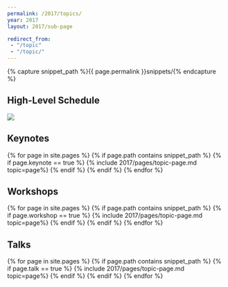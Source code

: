 ```yaml
---
permalink: /2017/topics/
year: 2017
layout: 2017/sub-page

redirect_from:
 - "/topic"
 - "/topic/"
---
```

{% capture snippet_path %}{{ page.permalink }}snippets/{% endcapture %}



<div class="container" id="topics">


<section class="main-content text-center" id="topic-keynotes">

<h2>High-Level Schedule</h2>
<img src="http://europeantestingconference.eu/images/2017/CondencedSchedule.png">

<h2>Keynotes</h2>

{% for page in site.pages %}
{% if page.path contains snippet_path %}
{% if page.keynote == true %}
 {% include 2017/pages/topic-page.md  topic=page%}
{% endif %}
{% endif %}
{% endfor %}

</section>

<section class="main-content text-center" id="topic-workshops">
<h2>Workshops</h2>

{% for page in site.pages %}
{% if page.path contains snippet_path %}
{% if page.workshop == true %}
 {% include 2017/pages/topic-page.md  topic=page%}
{% endif %}
{% endif %}
{% endfor %}

</section>

<section class="main-content text-center" id="topic-talks">
<h2>Talks</h2>

{% for page in site.pages %}
{% if page.path contains snippet_path %}
{% if page.talk == true %}
 {% include 2017/pages/topic-page.md  topic=page%}
{% endif %}
{% endif %}
{% endfor %}

</section>
</div>
